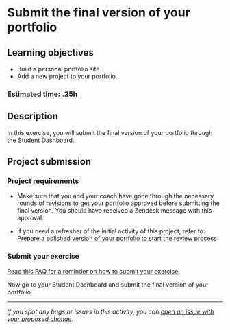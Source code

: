 # Submit the final version of your portfolio

## **Learning objectives**

- Build a personal portfolio site.
- Add a new project to your portfolio.

### **Estimated time: .25h**

## **Description**

In this exercise, you will submit the final version of your portfolio through the Student Dashboard.

## Project submission

### Project requirements

- Make sure that you and your coach have gone through the necessary rounds of revisions to get your portfolio approved before submitting the final version. You should have received a Zendesk message with this approval.

- If you need a refresher of the initial activity of this project, refer to: [Prepare a polished version of your portfolio to start the review process](https://github.com/microverseinc/curriculum-professional-skills/blob/main/job-search/prepare-polished-version-of-portfolio-M7MVP1.md)

### Submit your exercise

[Read this FAQ for a reminder on how to submit your exercise.](https://microverse.zendesk.com/hc/en-us/articles/360061344234) 

Now go to your Student Dashboard and submit the final version of your portfolio.

------

_If you spot any bugs or issues in this activity, you can [open an issue with your proposed change](https://github.com/microverseinc/curriculum-transversal-skills/blob/main/git-github/articles/open_issue.md)._

